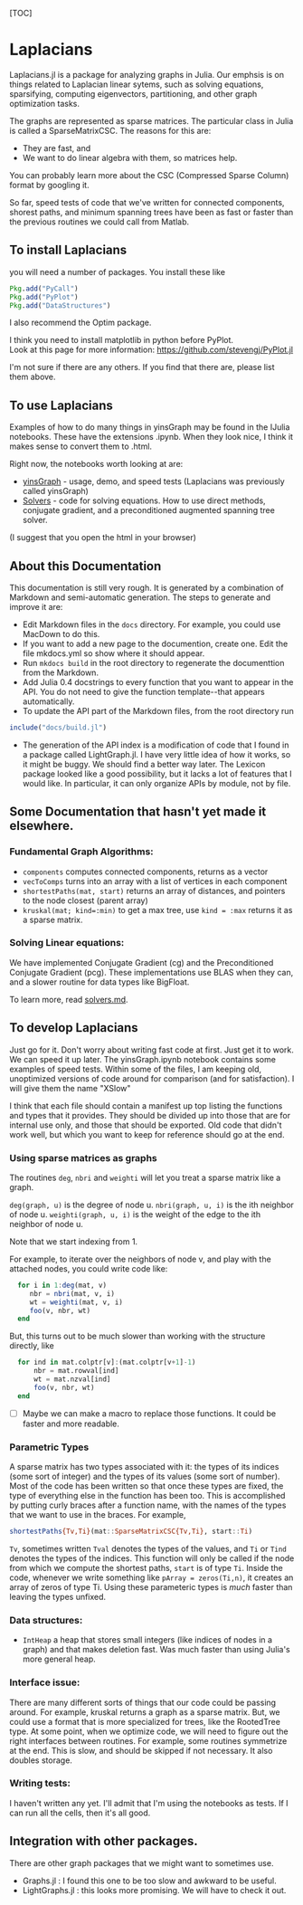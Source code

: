 [TOC]

# Laplacians

Laplacians.jl is a package for analyzing graphs in Julia.  Our emphsis is on things related to Laplacian linear sytems, such as solving equations, sparsifying, computing eigenvectors, partitioning, and other graph optimization tasks.  

The graphs are represented as sparse matrices.  The particular class in Julia is called a SparseMatrixCSC.  The reasons for this are:

  * They are fast, and
  * We want to do linear algebra with them, so matrices help.
  
You can probably learn more about the CSC (Compressed Sparse Column) format by googling it.  

So far, speed tests of code that we've written for connected components, shorest paths, and minimum spanning trees have been as fast or faster than the previous routines we could call from Matlab.  

  

## To install Laplacians
you will need a number of packages.
You install these like

~~~julia
Pkg.add("PyCall")
Pkg.add("PyPlot")
Pkg.add("DataStructures")
~~~
I also recommend the Optim package.

I think you need to install matplotlib in python before PyPlot.  
Look at this page for more information: https://github.com/stevengj/PyPlot.jl

I'm not sure if there are any others.  If you find that there are, please list them above.

## To use Laplacians

Examples of how to do many things in yinsGraph may be found in the IJulia notebooks.  These have the extensions .ipynb.  When they look nice, I think it makes sense to convert them to .html.  

Right now, the notebooks worth looking at are:

* [yinsGraph](yinsGraph.html) - usage, demo, and speed tests (Laplacians was previously called yinsGraph)
* [Solvers](Solvers.html) - code for solving equations.  How to use direct methods, conjugate gradient, and a preconditioned augmented spanning tree solver.


(I suggest that you open the html in your browser)


## About this Documentation

This documentation is still very rough.
It is generated by a combination of Markdown and semi-automatic generation.  The steps to generate and improve it are:

* Edit Markdown files in the `docs` directory.  For example, you could use MacDown to do this.
* If you want to add a new page to the documention, create one.  Edit the file mkdocs.yml so show where it should appear.
* Run `mkdocs build` in the root directory to regenerate the documenttion from the Markdown.
* Add Julia 0.4 docstrings to every function that you want to appear in the API.  You do not need to give the function template--that appears automatically.
* To update the API part of the Markdown files, from the root directory run

~~~julia
include("docs/build.jl")
~~~

* The generation of the API index is a modification of code that I found in a package called LightGraph.jl.  I have very little idea of how it works, so it might be buggy.  We should find a better way later.  The Lexicon package looked like a good possibility, but it lacks a lot of features that I would like.  In particular, it can only organize APIs by module, not by file.

## Some Documentation that hasn't yet made it elsewhere.

### Fundamental Graph Algorithms:

*  `components` computes connected components, returns as a vector
*  `vecToComps` turns into an array with a list of vertices in each component
*  `shortestPaths(mat, start)`  returns an array of distances,
    and pointers to the node closest (parent array)
*  `kruskal(mat; kind=:min)`  to get a max tree, use `kind = :max`
    returns it as a sparse matrix.
 
### Solving Linear equations:

We have implemented Conjugate Gradient (cg) and the Preconditioned Conjugate Gradient (pcg).  These implementations use BLAS when they can, and a slower routine for data types like BigFloat.

To learn more, read [solvers.md](solvers.md).


## To develop Laplacians

Just go for it.
Don't worry about writing fast code at first.
Just get it to work.
We can speed it up later.
The yinsGraph.ipynb notebook contains some examples of speed tests.
Within some of the files, I am keeping old, unoptimized versions of code around for comparison (and for satisfaction).  I will give them the name "XSlow"

I think that each file should contain a manifest up top listing the functions and types that it provides.  They should be divided up into those that are for internal use only, and those that should be exported.  Old code that didn't work well, but which you want to keep for reference should go at the end.

### Using sparse matrices as graphs
The routines `deg`, `nbri` and `weighti` will let you treat a sparse matrix like a graph.

`deg(graph, u)` is the degree of node u.
`nbri(graph, u, i)` is the ith neighbor of node u.
`weighti(graph, u, i)` is the weight of the edge to the ith neighbor of node u.

Note that we start indexing from 1.

For example, to iterate over the neighbors of node v,
  and play with the attached nodes, you could write code like:

~~~julia
  for i in 1:deg(mat, v)
     nbr = nbri(mat, v, i)
     wt = weighti(mat, v, i)
     foo(v, nbr, wt)
  end
~~~

But, this turns out to be much slower than working with the structure directly, like

~~~julia
  for ind in mat.colptr[v]:(mat.colptr[v+1]-1)
      nbr = mat.rowval[ind]
      wt = mat.nzval[ind]
      foo(v, nbr, wt)
  end
~~~

* [ ] Maybe we can make a macro to replace those functions.  It could be faster and more readable.

### Parametric Types

A sparse matrix has two types associated with it: the types of its indices (some sort of integer) and the types of its values (some sort of number).  Most of the code has been written so that once these types are fixed, the type of everything else in the function has been too.  This is accomplished by putting curly braces after a function name, with the names of the types that we want to use in the braces.  For example,

~~~julia
shortestPaths{Tv,Ti}(mat::SparseMatrixCSC{Tv,Ti}, start::Ti)
~~~

`Tv`, sometimes written `Tval` denotes the types of the values, and `Ti` or `Tind` denotes the types of the indices.  This function will only be called if the node from which we compute the shortest paths, `start` is of type `Ti`.  Inside the code, whenever we write something like `pArray = zeros(Ti,n)`, it creates an array of zeros of type Ti.  Using these parameteric types is *much* faster than leaving the types unfixed.

### Data structures:

* `IntHeap` a heap that stores small integers (like indices of nodes in a graph) and that makes deletion fast.  Was much faster than using Julia's more general heap.

### Interface issue:
There are many different sorts of things that our code could be passing around.  For example, kruskal returns a graph as a sparse matrix.  But, we could use a format that is more specialized for trees, like the RootedTree type.  At some point, when we optimize code, we will need to figure out the right interfaces between routines.  For example, some routines symmetrize at the end.  This is slow, and should be skipped if not necessary.  It also doubles storage.

### Writing tests:
I haven't written any yet.  I'll admit that I'm using the notebooks as tests.  If I can run all the cells, then it's all good.

## Integration with other packages.

There are other graph packages that we might want to sometimes use.

* Graphs.jl : I found this one to be too slow and awkward to be useful.
* LightGraphs.jl : this looks more promising.  We will have to check it out.

